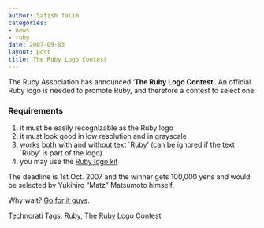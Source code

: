 ```yaml
---
author: Satish Talim
categories:
- news
- ruby
date: 2007-09-03
layout: post
title: The Ruby Logo Contest
---
```


The Ruby Association has announced ‘**The Ruby Logo Contest**‘. An
official Ruby logo is needed to promote Ruby, and therefore a contest to
select one.
<!--more-->

### Requirements

1.  it must be easily recognizable as the Ruby logo
2.  it must look good in low resolution and in grayscale
3.  works both with and without text \`Ruby’ (can be ignored if the text
    \`Ruby’ is part of the logo)
4.  you may use the [Ruby logo
    kit](http://rubyidentity.org/ruby-logo-kit.zip)

The deadline is 1st Oct. 2007 and the winner gets 100,000 yens and would
be selected by Yukihiro “Matz” Matsumoto himself.

Why wait? [Go for it
guys](http://www.ruby-assn.org/logo-contest.html.en).

Technorati Tags: [Ruby](http://technorati.com/tag/Ruby), [The Ruby Logo
Contest](http://technorati.com/tag/The+Ruby+Logo+Contest)
